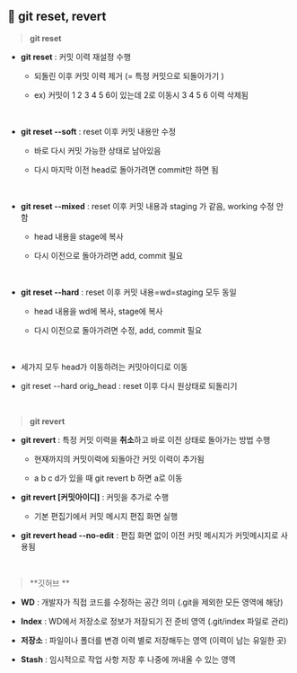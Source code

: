 ## 📄 git reset, revert 

> **git reset**

- **git reset** : 커밋 이력 재설정 수행  

  - 되돌린 이후 커밋 이력 제거 (= 특정 커밋으로 되돌아가기 )
  
  - ex) 커밋이 1 2 3 4 5 6이 있는데 2로 이동시 3 4 5 6 이력 삭제됨 
<br>

- **git reset --soft** : reset 이후 커밋 내용만 수정

  - 바로 다시 커밋 가능한 상태로 남아있음 
  
  - 다시 마지막 이전 head로 돌아가려면 commit만 하면 됨
<br>

- **git reset --mixed** : reset 이후 커밋 내용과 staging 가 같음, working 수정 안함

  - head 내용을 stage에 복사 
  
  - 다시 이전으로 돌아가려면 add, commit 필요 
<br>

- **git reset --hard** : reset 이후 커밋 내용=wd=staging 모두 동일

  - head 내용을 wd에 복사, stage에 복사 
  
  - 다시 이전으로 돌아가려면 수정, add, commit 필요 
<br>

- 세가지 모두 head가 이동하려는 커밋아이디로 이동

- git reset --hard orig_head : reset 이후 다시 원상태로 되돌리기
<br>

> **git revert**

- **git revert** : 특정 커밋 이력을 **취소**하고 바로 이전 상태로 돌아가는 방법 수행

  - 현재까지의 커밋이력에 되돌아간 커밋 이력이 추가됨
  
  - a b c d가 있을 때 git revert b 하면 a로 이동


- **git revert [커밋아이디]** : 커밋을 추가로 수행

  - 기본 편집기에서 커밋 메시지 편집 화면 실행 

- **git revert head --no-edit** : 편집 화면 없이 이전 커밋 메시지가 커밋메시지로 사용됨
<br>

> **깃허브 **
- **WD** : 개발자가 직접 코드를 수정하는 공간 의미 (.git을 제외한 모든 영역에 해당)

- **Index** : WD에서 저장소로 정보가 저장되기 전 준비 영역 (.git/index 파일로 관리)
 
- **저장소** : 파일이나 폴더를 변경 이력 별로 저장해두는 영역 (이력이 남는 유일한 곳)
 
- **Stash** : 임시적으로 작업 사항 저장 후 나중에 꺼내올 수 있는 영역 

